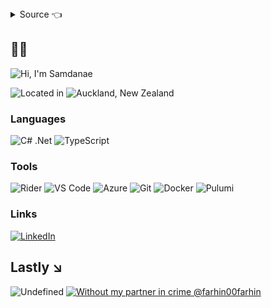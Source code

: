 
<details>
  <summary>Source 👈</summary>

```json
{
    "name": "Samdanae Imran",
    "occupation": "Software Engineer",
    "location": "Auckland",
    "languages": [ ".Net", "TypeScript"],   
    "tools": [ "Rider", "VS Code", "Azure"],
    "techniques": [ "API-first", "Test-driven" ]
}
```
</details>

## 🥜🐚

![Hi, I'm Samdanae](https://img.shields.io/badge/Hi%20👋-i%20am%20samdanae-lavender?style=for-the-badge)

![Located in](https://img.shields.io/badge/Located-in-lavender?style=for-the-badge)
![Auckland, New Zealand](https://img.shields.io/badge/Auckland📍-New%20Zealand-orange?style=for-the-badge)

### Languages
![C# .Net](https://img.shields.io/badge/-.net-blue?style=for-the-badge&logo=c%20sharp)
![TypeScript](https://img.shields.io/badge/-TypeScript-blue?style=for-the-badge&logo=typescript)

### Tools
![Rider](https://img.shields.io/badge/-Rider-green?style=for-the-badge)
![VS Code](https://img.shields.io/badge/-VS%20Code-green?style=for-the-badge&logo=Visual%20Studio%20Code)
![Azure](https://img.shields.io/badge/-Azure-green?style=for-the-badge&logo=azure%20pipelines)
![Git](https://img.shields.io/badge/-Git-green?style=for-the-badge&logo=git)
![Docker](https://img.shields.io/badge/-Docker-green?style=for-the-badge&logo=docker)
![Pulumi](https://img.shields.io/badge/-Pulumi-green?style=for-the-badge&logo=pulumi)

### Links
[![LinkedIn](https://img.shields.io/badge/LinkedIn-/Samdanae-yellow?style=for-the-badge&logo=linkedin&logoColor=fff)](https://www.linkedin.com/in/samdanae/)

## Lastly ↘️
![Undefined](https://img.shields.io/badge/I'd%20be-Undefined-red?style=for-the-badge&logo=x-pack)
[![Without my partner in crime @farhin00farhin](https://img.shields.io/badge/without%20my%20partner%20in%20crime-%20@farhin00farhin-steelblue?style=for-the-badge&logo=github)](https://www.github.com/farhin00farhin/)
